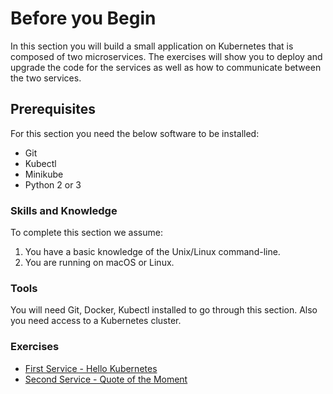 # Before you Begin

In this section you will build a small application on Kubernetes that is composed of two microservices. The exercises will show you to deploy and upgrade the code for the services as well as how to communicate between the two services. 

## Prerequisites

For this section you need the below software to be installed:

* Git
* Kubectl
* Minikube
* Python 2 or 3

### Skills and Knowledge

To complete this section we assume:

1. You have a basic knowledge of the Unix/Linux command-line.
2. You are running on macOS or Linux.

### Tools

You will need Git, Docker, Kubectl installed to go through this section. Also you need access to a Kubernetes cluster.

### Exercises

* [First Service - Hello Kubernetes](app_101/build_first_service.md)
* [Second Service - Quote of the Moment](app_101/build_another_service.md)
